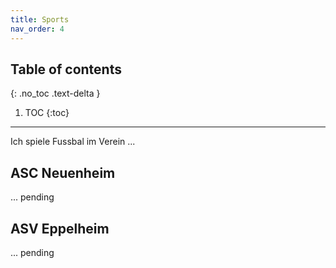 ```yaml
---
title: Sports
nav_order: 4
---
```


## Table of contents
{: .no_toc .text-delta }

1. TOC
{:toc}

---

Ich spiele Fussbal im Verein ...

## ASC Neuenheim

... pending

## ASV Eppelheim

... pending